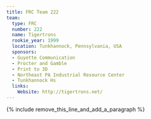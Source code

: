 ```yaml
---
title: FRC Team 222
team:
  type: FRC
  number: 222
  name: Tigertrons
  rookie_year: 1999
  location: Tunkhannock, Pennsylvania, USA
  sponsors:
  - Guyette Communication
  - Procter and Gamble
  - Print to 3D
  - Northeast PA Industrial Resource Center
  - Tunkhannock Hs
  links:
    Website: http://tigertrons.net/
---
```


{% include remove_this_line_and_add_a_paragraph %}